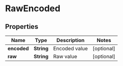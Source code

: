 

# RawEncoded


## Properties

Name | Type | Description | Notes
------------ | ------------- | ------------- | -------------
**encoded** | **String** | Encoded value |  [optional]
**raw** | **String** | Raw value |  [optional]



